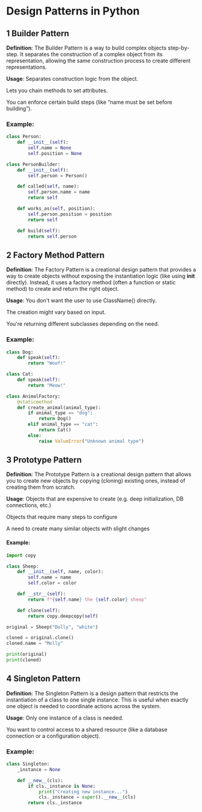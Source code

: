 # Design Patterns in Python

## 1 Builder Pattern

**Definition**:
The Builder Pattern is a way to build complex objects step-by-step. It separates the construction of a complex object from its representation, allowing the same construction process to create different representations.

**Usage**:
Separates construction logic from the object.

Lets you chain methods to set attributes.

You can enforce certain build steps (like “name must be set before building”).

### Example:

```python
class Person:
    def __init__(self):
        self.name = None
        self.position = None

class PersonBuilder:
    def __init__(self):
        self.person = Person()

    def called(self, name):
        self.person.name = name
        return self

    def works_as(self, position):
        self.person.position = position
        return self

    def build(self):
        return self.person
```

## 2 Factory Method Pattern


**Definition**:
The Factory Pattern is a creational design pattern that provides a way to create objects without exposing the instantiation logic (like using __init__ directly). Instead, it uses a factory method (often a function or static method) to create and return the right object.

**Usage**:
You don't want the user to use ClassName() directly.

The creation might vary based on input.

You're returning different subclasses depending on the need.

### Example:

```python
class Dog:
    def speak(self):
        return "Woof!"

class Cat:
    def speak(self):
        return "Meow!"

class AnimalFactory:
    @staticmethod
    def create_animal(animal_type):
        if animal_type == "dog":
            return Dog()
        elif animal_type == "cat":
            return Cat()
        else:
            raise ValueError("Unknown animal type")
```

## 3 Prototype Pattern

**Definition**: 
The Prototype Pattern is a creational design pattern that allows you to create new objects by copying (cloning) existing ones, instead of creating them from scratch.

**Usage**:
Objects that are expensive to create (e.g. deep initialization, DB connections, etc.)

Objects that require many steps to configure

A need to create many similar objects with slight changes

#### Example:

```python
import copy

class Sheep:
    def __init__(self, name, color):
        self.name = name
        self.color = color

    def __str__(self):
        return f"{self.name} the {self.color} sheep"

    def clone(self):
        return copy.deepcopy(self)

original = Sheep("Dolly", "white")

cloned = original.clone()
cloned.name = "Molly"

print(original)  
print(cloned)   
```

## 4 Singleton Pattern

**Definition**:
The Singleton Pattern is a design pattern that restricts the instantiation of a class to one single instance. This is useful when exactly one object is needed to coordinate actions across the system.

**Usage**:
Only one instance of a class is needed.

You want to control access to a shared resource (like a database connection or a configuration object).

### Example:

```python
class Singleton:
    _instance = None

    def __new__(cls):
        if cls._instance is None:
            print("Creating new instance...")
            cls._instance = super().__new__(cls)
        return cls._instance
```


